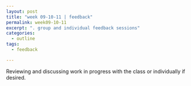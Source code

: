 ```yaml
---
layout: post
title: "week 09-10-11 | feedback"
permalink: week09-10-11
excerpt: ". group and individual feedback sessions"
categories:
  - outline
tags:
  - feedback

---
```


Reviewing and discussing work in progress with the class or individually if desired.
